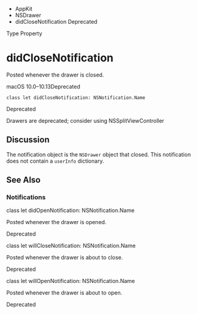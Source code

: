 

- AppKit
- NSDrawer
-  didCloseNotification Deprecated

Type Property

# didCloseNotification

Posted whenever the drawer is closed.

macOS 10.0–10.13Deprecated

``` source
class let didCloseNotification: NSNotification.Name
```

Deprecated

Drawers are deprecated; consider using NSSplitViewController

## Discussion

The notification object is the `NSDrawer` object that closed. This notification does not contain a `userInfo` dictionary.

## See Also

### Notifications

class let didOpenNotification: NSNotification.Name

Posted whenever the drawer is opened.

Deprecated

class let willCloseNotification: NSNotification.Name

Posted whenever the drawer is about to close.

Deprecated

class let willOpenNotification: NSNotification.Name

Posted whenever the drawer is about to open.

Deprecated

